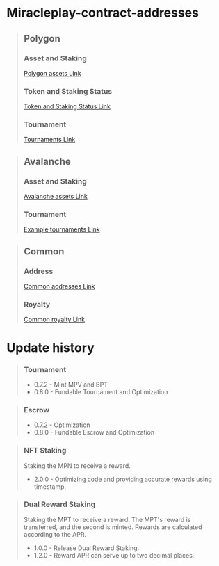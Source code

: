 # Miracleplay-contract-addresses
> ## Polygon
> ### Asset and Staking
> [Polygon assets Link](Polygon/Asset.md)
> ### Token and Staking Status
> [Token and Staking Status Link](Polygon/status.html)
> ### Tournament
> [Tournaments Link](Polygon/Tournament.md)


> ## Avalanche
> ### Asset and Staking
> [Avalanche assets Link](Avalanche/Asset.md)
> ### Tournament
> [Example tournaments Link](Avalanche/Tournament.md)

> ## Common
> ### Address
> [Common addresses Link](Common/Address.md)
> ### Royalty
> [Common royalty Link](Common/Royalty.md)


# Update history

> ### Tournament
>* 0.7.2 - Mint MPV and BPT
>* 0.8.0 - Fundable Tournament and Optimization

> ### Escrow
>* 0.7.2 - Optimization
>* 0.8.0 - Fundable Escrow and Optimization

> ### NFT Staking
> Staking the MPN to receive a reward. 
> * 2.0.0 - Optimizing code and providing accurate rewards using timestamp.

> ### Dual Reward Staking
> Staking the MPT to receive a reward. The MPT's reward is transferred, and the second is minted.
> Rewards are calculated according to the APR.
> * 1.0.0 - Release Dual Reward Staking.
> * 1.2.0 - Reward APR can serve up to two decimal places.